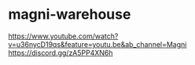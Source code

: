 # magni-warehouse
https://www.youtube.com/watch?v=u36nycD19qs&feature=youtu.be&ab_channel=Magni
https://discord.gg/zA5PP4XN6h
